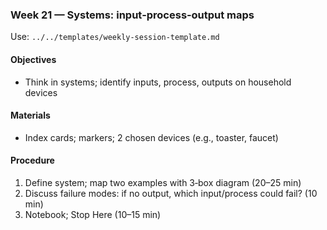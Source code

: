 ### Week 21 — Systems: input‑process‑output maps

Use: `../../templates/weekly-session-template.md`

#### Objectives
- Think in systems; identify inputs, process, outputs on household devices

#### Materials
- Index cards; markers; 2 chosen devices (e.g., toaster, faucet)

#### Procedure
1) Define system; map two examples with 3‑box diagram (20–25 min)
2) Discuss failure modes: if no output, which input/process could fail? (10 min)
3) Notebook; Stop Here (10–15 min)

